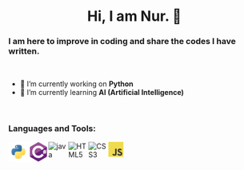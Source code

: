 <h1 align="center">Hi, I am Nur. 👋</h1>

<h3> I am here to improve in coding and share the codes I have written. </h3>

<br />

- 🔭 I’m currently working on **Python**
- 🌱 I’m currently learning **AI (Artificial Intelligence)**  

<br />

<h3 align="left">Languages and Tools:</h3>

<img align="left" alt="Python" width="40px" src="https://raw.githubusercontent.com/github/explore/cebd63002168a05a6a642f309227eefeccd92950/topics/python/python.png" />

<img align="left" alt="csharp" width="40px" src="https://raw.githubusercontent.com/devicons/devicon/master/icons/csharp/csharp-original.svg"  />

<img align="left"  alt="java" width="40px" src="https://cdn.icon-icons.com/icons2/2415/PNG/512/java_original_wordmark_logo_icon_146459.png" />

<img align="left" alt="HTML5" width="40px" src="https://cdn.icon-icons.com/icons2/2415/PNG/512/html_original_wordmark_logo_icon_146478.png" />

<img align="left" alt="CSS3" width="40px" src="https://cdn.icon-icons.com/icons2/2415/PNG/512/css_original_wordmark_logo_icon_146576.png" />

<img align="left" alt="JavaScript" width="30px" src="https://raw.githubusercontent.com/github/explore/80688e429a7d4ef2fca1e82350fe8e3517d3494d/topics/javascript/javascript.png" />


